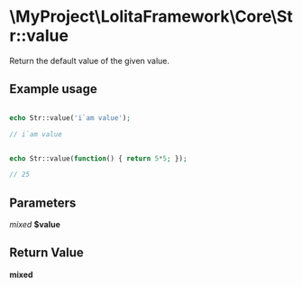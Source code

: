\MyProject\LolitaFramework\Core\Str::value
===

Return the default value of the given value.

Example usage
---
```php

echo Str::value('i`am value');

// i`am value

```

```php

echo Str::value(function() { return 5*5; });

// 25

```

Parameters
---

_mixed_  __$value__

Return Value
---
__mixed__
